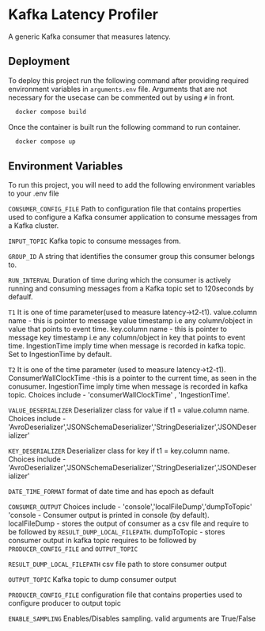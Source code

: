 
# Kafka Latency Profiler

A generic Kafka consumer that measures latency.




## Deployment

To deploy this project run the following command after providing required environment variables in `arguments.env` file. 
Arguments that are not necessary for the usecase can be commented out by using `#` in front. 

```bash
  docker compose build
```

Once the container is built run the following command to run container.

```bash
  docker compose up
``` 


## Environment Variables

To run this project, you will need to add the following environment variables to your .env file

`CONSUMER_CONFIG_FILE`  Path to configuration file that contains properties used to configure a Kafka consumer application to consume messages from a Kafka cluster.

`INPUT_TOPIC`  Kafka topic to consume messages from.

`GROUP_ID`  A string that identifies the consumer group this  consumer     belongs to.

`RUN_INTERVAL`  Duration of time during which the consumer is actively running and consuming messages from a Kafka topic set to 120seconds by defaulf.

`T1`  It is one of time parameter(used to measure latency->t2-t1). value.column name - this is pointer to message value timestamp i.e any column/object in value that points to event time. key.column name - this is pointer to message key timestamp i.e any column/object in key that points to event time. IngestionTime imply time when message is recorded in kafka topic. Set to IngestionTime by default.

`T2` It is one of the time parameter (used to measure latency->t2-t1). ConsumerWallClockTime -this is a pointer to the current time, as seen in the conusumer. IngestionTime imply time when message is recorded in kafka topic.
Choices include - 'consumerWallClockTime' , 'IngestionTime'.

`VALUE_DESERIALIZER` Deserializer class for value if t1 = value.column name. Choices include - 'AvroDeserializer','JSONSchemaDeserializer','StringDeserializer','JSONDeserializer'

`KEY_DESERIALIZER` Deserializer class for key if t1 = key.column name.
Choices include - 'AvroDeserializer','JSONSchemaDeserializer','StringDeserializer','JSONDeserializer'

`DATE_TIME_FORMAT` format of date time and has epoch as default 

`CONSUMER_OUTPUT` Choices include - 'console','localFileDump','dumpToTopic'
'console - Consumer output is printed in console (by default). localFileDump - stores the output of consumer as a csv file and require to be followed by `RESULT_DUMP_LOCAL_FILEPATH`. dumpToTopic - stores consumer output in kafka topic requires to be followed by `PRODUCER_CONFIG_FILE` and  `OUTPUT_TOPIC`

`RESULT_DUMP_LOCAL_FILEPATH` csv file path to store consumer output

`OUTPUT_TOPIC` Kafka topic to dump consumer output

`PRODUCER_CONFIG_FILE` configuration file that contains properties used to configure producer to output topic

`ENABLE_SAMPLING` Enables/Disables sampling. valid arguments are True/False


